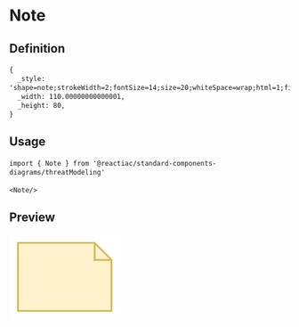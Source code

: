 # Note

## Definition

```
{
  _style: 'shape=note;strokeWidth=2;fontSize=14;size=20;whiteSpace=wrap;html=1;fillColor=#fff2cc;strokeColor=#d6b656;fontColor=#666600;',
  _width: 110.00000000000001,
  _height: 80,
}
```

## Usage

```
import { Note } from '@reactiac/standard-components-diagrams/threatModeling'

<Note/>
```

## Preview

<img src="./note.png" width="200"/>
